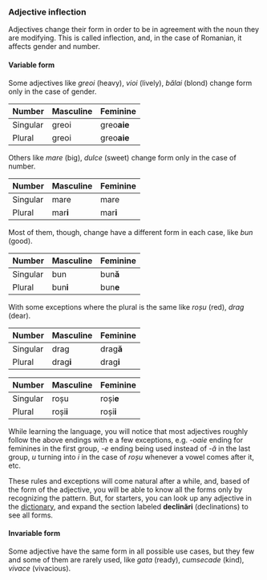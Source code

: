 ### Adjective inflection

Adjectives change their form in order to be in agreement with the noun they
are modifying. This is called inflection, and, in the case of Romanian,
it affects gender and number.

#### Variable form

Some adjectives like *greoi* (heavy), *vioi* (lively), *bălai* (blond) change
form only in the case of gender.

| Number   | Masculine | Feminine     |
|----------|-----------|--------------|
| Singular | greoi     | greo**aie**  |
| Plural   | greoi     | greo**aie**  |

Others like *mare* (big), *dulce* (sweet) change form only in the case of number.

| Number   | Masculine     | Feminine     |
|----------|---------------|--------------|
| Singular | mare          | mare         |
| Plural   | mar**i**      | mar**i**     |

Most of them, though, change have a different form in each case, like *bun* (good).

| Number   | Masculine     | Feminine     |
|----------|---------------|--------------|
| Singular | bun           | bun**ă**     |
| Plural   | bun**i**      | bun**e**     |

With some exceptions where the plural is the same like *roșu* (red), *drag* (dear).

| Number   | Masculine     | Feminine     |
|----------|---------------|--------------|
| Singular | drag          | drag**ă**    |
| Plural   | drag**i**     | drag**i**    |

| Number   | Masculine     | Feminine     |
|----------|---------------|--------------|
| Singular | roșu          | roși**e**    |
| Plural   | roși**i**     | roși**i**    |

While learning the language, you will notice that most adjectives roughly follow
the above endings with e a few exceptions, e.g. *-oaie* ending for feminines in the
first group, *-e* ending being used instead of *-ă* in the last group, *u* turning
into *i* in the case of *roșu* whenever a vowel comes after it, etc.

These rules and exceptions will come natural after a while, and, based of the form
of the adjective, you will be able to know all the forms only by recognizing the pattern.
But, for starters, you can look up any adjective in the [dictionary](https://dexonline.ro/),
and expand the section labeled **declinări** (declinations) to see all forms.

#### Invariable form

Some adjective have the same form in all possible use cases, but they few and some of
them are rarely used, like *gata* (ready), *cumsecade* (kind), *vivace* (vivacious).
